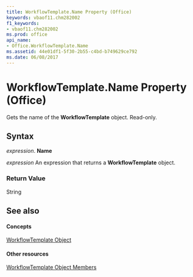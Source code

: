 ```yaml
---
title: WorkflowTemplate.Name Property (Office)
keywords: vbaof11.chm282002
f1_keywords:
- vbaof11.chm282002
ms.prod: office
api_name:
- Office.WorkflowTemplate.Name
ms.assetid: 44e01df1-5f30-2b55-c4bd-b749629ce792
ms.date: 06/08/2017
---
```



# WorkflowTemplate.Name Property (Office)

Gets the name of the **WorkflowTemplate** object. Read-only.


## Syntax

 _expression_. **Name**

 _expression_ An expression that returns a **WorkflowTemplate** object.


### Return Value

String


## See also


#### Concepts


[WorkflowTemplate Object](workflowtemplate-object-office.md)
#### Other resources


[WorkflowTemplate Object Members](workflowtemplate-members-office.md)

